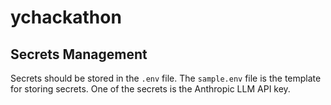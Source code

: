 # ychackathon

## Secrets Management

Secrets should be stored in the `.env` file. The `sample.env` file is the template for storing secrets. One of the secrets is the Anthropic LLM API key.
